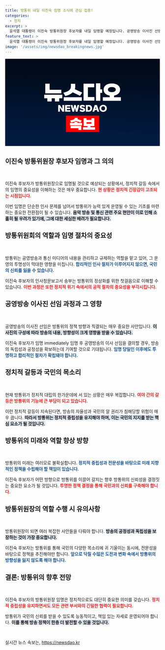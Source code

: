 ```yaml
---
title: 방통위 내일 이진숙 임명 소식에 관심 집중!
categories:
  - 정치
excerpt: >
  윤석열 대통령이 이진숙 방통위원장 후보자를 내일 임명할 예정입니다. 공영방송 이사진 선임이 신속히 진행될 전망 속, 여야의 격렬한 충돌이 잇따르고 있습니다. 클릭하여 진실을 확인하세요!
feature_text: >
  윤석열 대통령이 이진숙 방통위원장 후보자를 내일 임명할 예정입니다. 공영방송 이사진 선임이 신속히 진행될 전망 속, 여야의 격렬한 충돌이 잇따르고 있습니다. 클릭하여 진실을 확인하세요!
image: '/assets/img/newsdao_breakingnews.jpg'
---
```


<p><img src="/assets/img/newsdao_breakingnews.jpg" alt="bookingtag 속보" /></p>

<h2 data-ke-size="size26">이진숙 방통위원장 후보자 임명과 그 의의</h2>

<p data-ke-size="size16">&nbsp;</p>

<p>이진숙 후보자가 방통위원장으로 임명될 것으로 예상되는 상황에서, 정치적 갈등 속에서의 임명의 중요성을 이해하는 것은 매우 중요합니다. <b><span style="color: #ee2323;">현 상황은 정치적 긴장감이 고조되는 시점입니다.</span></b> </p>

<p>이번 임명은 단순한 인사 문제를 넘어서 방통위가 능력 있게 운영될 수 있는 기초를 마련하는 중요한 전환점이 될 수 있습니다. <b><span style="background-color: #21538527;">음악 방송 및 통신 관련 주요 현안이 이로 인해 소홀히 될 우려가 있기에, 그에 대한 세심한 배려가 필요합니다.</span></b> </p>

<h2 data-ke-size="size26">방통위원회의 역할과 임명 절차의 중요성</h2>

<p data-ke-size="size16">&nbsp;</p>

<p>방통위는 공영방송과 통신 미디어의 내용을 관리하고 규제하는 역할을 맡고 있어, 그 운영의 투명성이 막대한 영향을 미칩니다. <b><span style="color: #1a5490;">합리적인 인사 절차가 이루어지지 않으면, 국민의 신뢰를 잃을 수 있습니다.</span></b></p>

<p>이진숙 후보자의 인사청문보고서 송부는 방통위의 정상화를 위한 첫걸음으로 이해할 수 있습니다. <b><span style="color: #ee2323;">이번 과정은 또한 정치적 위기 속에서의 공적 절차의 중요성을 부각시킵니다.</span></b> </p>

<h2 data-ke-size="size26">공영방송 이사진 선임 과정과 그 영향</h2>

<p data-ke-size="size16">&nbsp;</p>

<p>공영방송의 이사진 선임은 방통위의 정책 방향과 직결되는 매우 중요한 사안입니다. <b><span style="background-color: #21538527;">이사진의 구성에 따라 방송의 내용, 방향성이 크게 영향을 받을 수 있습니다.</span></b> </p>

<p>이진숙 후보자가 임명 immediately 임명 후 공영방송의 이사 선임을 결의할 경우, 방송의 독립성과 공정성을 확보하는데 기여할 것으로 기대됩니다. <b><span style="color: #1a5490;">임명 당일인 이후에도 투명하고 합리적인 절차가 확립돼야 합니다.</span></b> </p>

<h2 data-ke-size="size26">정치적 갈등과 국민의 목소리</h2>

<p data-ke-size="size16">&nbsp;</p>

<p>현재 방통위가 정치적 대립의 한가운데에 서 있는 상황은 매우 복잡합니다. <b><span style="color: #ee2323;">여야 간의 갈등은 방통위의 기능에 큰 부담이 되고 있습니다.</span></b> </p>

<p>이런 정치적 갈등이 지속된다면, 방송의 자율성과 국민의 알 권리가 침해당할 위험이 매우 큽니다. <b><span style="background-color: #21538527;">따라서 방통위는 정치적 중립성을 유지해야 하며, 이는 국민의 지지를 받는 핵심 요소가 될 것입니다.</span></b> </p>

<h2 data-ke-size="size26">방통위의 미래와 역할 향상 방향</h2>

<p data-ke-size="size16">&nbsp;</p>

<p>방통위의 미래는 여러모로 불확실합니다. <b><span style="color: #1a5490;">정치적 중립성과 전문성을 바탕으로 미래 지향적인 정책을 수립해야 할 책임이 있습니다.</span></b> </p>

<p>이진숙 후보자가 어떤 방향으로 방통위를 이끌어 갈지는 향후 방통위의 신뢰성을 결정짓는 중요한 요소가 될 것입니다. <b><span style="color: #ee2323;">투명한 정책 결정을 통해 국민과의 신뢰를 구축해야 합니다.</span></b> </p>

<h2 data-ke-size="size26">방통위원장의 역할 수행 시 유의사항</h2>

<p data-ke-size="size16">&nbsp;</p>

<p>방통위원장이 되면 여러 복잡한 사안들을 다뤄야 합니다. <b><span style="background-color: #21538527;">방송의 공정성과 독립성을 보장하는 것이 가장 중요합니다.</span></b> </p>

<p>이진숙 후보자는 방통위를 통해 국민의 다양한 목소리에 귀 기울이는 동시에, 전문성을 바탕으로 정책을 추진해야만 합니다. <b><span style="color: #1a5490;">앞으로 닥칠 수많은 도전과 변화 속에서 방통위의 방향성을 잃지 않도록 해야 합니다.</span></b> </p>

<h2 data-ke-size="size26">결론: 방통위의 향후 전망</h2>

<p data-ke-size="size16">&nbsp;</p>

<p>이진숙 후보자의 방통위원장 임명은 정치적으로도 대단히 중요한 의미를 갖습니다. <b><span style="color: #ee2323;">정치적 중립성을 유지하면서도 모든 관련 부서와의 긴밀한 협력이 필요합니다.</span></b> </p>

<p>방통위가 국민의 신뢰를 받을 수 있도록 능동적이고, 책임 있는 자세로 운영되어야 합니다. <b><span style="background-color: #21538527;">이를 통해 방송 정책이 한층 더 발전할 수 있을 것입니다.</span></b> </p>

<p data-ke-size="size16">&nbsp;</p>
실시간 뉴스 속보는, <a href="https://newsdao.kr" rel="dofollow">https://newsdao.kr</a>


